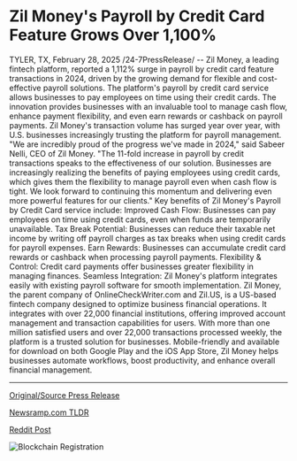 # Zil Money's Payroll by Credit Card Feature Grows Over 1,100%

TYLER, TX, February 28, 2025 /24-7PressRelease/ -- Zil Money, a leading fintech platform, reported a 1,112% surge in payroll by credit card feature transactions in 2024, driven by the growing demand for flexible and cost-effective payroll solutions.  The platform's payroll by credit card service allows businesses to pay employees on time using their credit cards. The innovation provides businesses with an invaluable tool to manage cash flow, enhance payment flexibility, and even earn rewards or cashback on payroll payments. Zil Money's transaction volume has surged year over year, with U.S. businesses increasingly trusting the platform for payroll management.  "We are incredibly proud of the progress we've made in 2024," said Sabeer Nelli, CEO of Zil Money. "The 11-fold increase in payroll by credit transactions speaks to the effectiveness of our solution. Businesses are increasingly realizing the benefits of paying employees using credit cards, which gives them the flexibility to manage payroll even when cash flow is tight. We look forward to continuing this momentum and delivering even more powerful features for our clients."  Key benefits of Zil Money's Payroll by Credit Card service include: Improved Cash Flow: Businesses can pay employees on time using credit cards, even when funds are temporarily unavailable. Tax Break Potential: Businesses can reduce their taxable net income by writing off payroll charges as tax breaks when using credit cards for payroll expenses. Earn Rewards: Businesses can accumulate credit card rewards or cashback when processing payroll payments. Flexibility & Control: Credit card payments offer businesses greater flexibility in managing finances. Seamless Integration: Zil Money's platform integrates easily with existing payroll software for smooth implementation.  Zil Money, the parent company of OnlineCheckWriter.com and Zil.US, is a US-based fintech company designed to optimize business financial operations. It integrates with over 22,000 financial institutions, offering improved account management and transaction capabilities for users. With more than one million satisfied users and over 22,000 transactions processed weekly, the platform is a trusted solution for businesses. Mobile-friendly and available for download on both Google Play and the iOS App Store, Zil Money helps businesses automate workflows, boost productivity, and enhance overall financial management. 

---

[Original/Source Press Release](https://www.24-7pressrelease.com/press-release/520066/zil-moneys-payroll-by-credit-card-feature-grows-over-1100)
                    

[Newsramp.com TLDR](https://newsramp.com/curated-news/zil-money-reports-1112-surge-in-payroll-by-credit-card-transactions-in-2024/7acf48cb4a2ede01a04b3e12db481ffa) 

 



[Reddit Post](https://www.reddit.com/r/BlockchainWeb3New/comments/1j0345w/zil_money_reports_1112_surge_in_payroll_by_credit/) 



![Blockchain Registration](https://cdn.newsramp.app/24-7PressRelease/qrcode/252/28/neonNict.webp)
